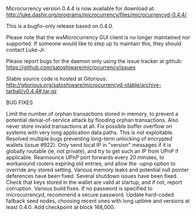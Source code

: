 Microcurrency version 0.4.4 is now available for download at:
http://luke.dashjr.org/programs/microcurrency/files/microcurrencyd-0.4.4/

This is a bugfix-only release based on 0.4.0.

Please note that the wxMicrocurrency GUI client is no longer maintained nor supported. If someone would like to step up to maintain this, they should contact Luke-Jr.

Please report bugs for the daemon only using the issue tracker at github:
https://github.com/satoshiware/microcurrency/issues

Stable source code is hosted at Gitorious:
http://gitorious.org/satoshiware/microcurrencyd-stable/archive-tarball/v0.4.4#.tar.gz

BUG FIXES

Limit the number of orphan transactions stored in memory, to prevent a potential denial-of-service attack by flooding orphan transactions. Also never store invalid transactions at all.
Fix possible buffer overflow on systems with very long application data paths. This is not exploitable.
Resolved multiple bugs preventing long-term unlocking of encrypted wallets (issue #922).
Only send local IP in "version" messages if it is globally routable (ie, not private), and try to get such an IP from UPnP if applicable.
Reannounce UPnP port forwards every 20 minutes, to workaround routers expiring old entries, and allow the -upnp option to override any stored setting.
Various memory leaks and potential null pointer deferences have been
fixed.
Several shutdown issues have been fixed.
Check that keys stored in the wallet are valid at startup, and if not,
report corruption.
Various build fixes.
If no password is specified to microcurrencyd, recommend a secure password.
Update hard-coded fallback seed nodes, choosing recent ones with long uptime and versions at least 0.4.0.
Add checkpoint at block 168,000.


